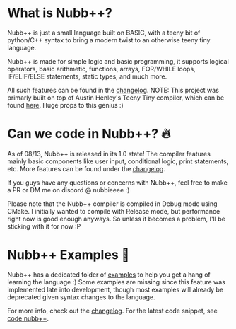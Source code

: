 # What is Nubb++? 
Nubb++ is just a small language built on BASIC, with a teeny bit of python/C++ syntax to bring a modern twist
to an otherwise teeny tiny language.

Nubb++ is made for simple logic and basic programming, it supports logical operators, basic arithmetic, functions, arrays,
FOR/WHILE loops, IF/ELIF/ELSE statements, static types, and much more. 

All such features can be found in the [changelog](changelog.txt).
NOTE: This project was primarly built on top of Austin Henley's Teeny Tiny compiler, which can be found [here](https://austinhenley.com/blog/teenytinycompiler1.html). Huge props to this genius :)

# Can we code in Nubb++? 🔥
As of 08/13, Nubb++ is released in its 1.0 state! The compiler features mainly basic components like user input, conditional logic, print statements, etc. More features can be found under the [changelog](changelog.txt).

If you guys have any questions or concerns with Nubb++, feel free to make a PR or DM me on discord @ nubbieeee :)

Please note that the Nubb++ compiler is compiled in Debug mode using CMake. I initially wanted to compile with Release mode, but performance right now is good enough anyways. So unless it becomes a problem, I'll be sticking with it for now :P

# Nubb++ Examples 📝
Nubb++ has a dedicated folder of [examples](Nubb++Examples) to help you get a hang of learning the language :)
Some examples are missing since this feature was implemented late into development, though most examples will already be 
deprecated given syntax changes to the language.

For more info, check out the [changelog](changelog.txt).
For the latest code snippet, see [code.nubb++](code.nubb++).
